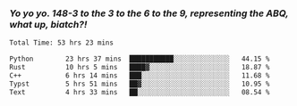### ***Yo yo yo. 148-3 to the 3 to the 6 to the 9, representing the ABQ, what up, biatch?!***

<!--START_SECTION:waka-->

```txt
Total Time: 53 hrs 23 mins

Python        23 hrs 37 mins  ███████████░░░░░░░░░░░░░░   44.15 %
Rust          10 hrs 5 mins   ████▓░░░░░░░░░░░░░░░░░░░░   18.87 %
C++           6 hrs 14 mins   ███░░░░░░░░░░░░░░░░░░░░░░   11.68 %
Typst         5 hrs 51 mins   ██▓░░░░░░░░░░░░░░░░░░░░░░   10.95 %
Text          4 hrs 33 mins   ██░░░░░░░░░░░░░░░░░░░░░░░   08.54 %
```

<!--END_SECTION:waka-->

<!--
**AJMC2002/AJMC2002** is a ✨ _special_ ✨ repository because its `README.md` (this file) appears on your GitHub profile.

Here are some ideas to get you started:

- 🔭 I’m currently working on ...
- 🌱 I’m currently learning ...
- 👯 I’m looking to collaborate on ...
- 🤔 I’m looking for help with ...
- 💬 Ask me about ...
- 📫 How to reach me: ...
- 😄 Pronouns: ...
- ⚡ Fun fact: ...
-->
